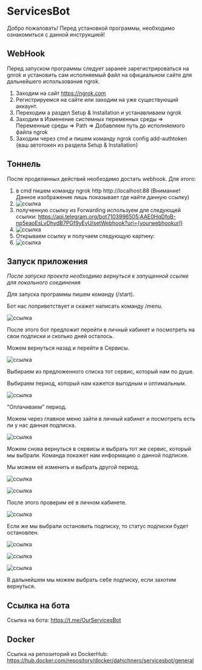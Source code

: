 # ServicesBot
Добро пожаловать! Перед установкой программы, необходимо ознакомиться с данной инструкцией!
## WebHook
Перед запуском программы следует заранее зарегистрироваться на gnrok и установить сам исполняемый файл на официальном сайте для дальнейшего использования ngrok.
1. Заходим на сайт https://ngrok.com
2. Регистрируемся на сайте или заходим на уже существующий аккаунт.
3. Переходим а раздел Setup & Installation и устанавливаем ngrok
4. Заходим в Изменение системных переменных среды => Переменные среды => Path => Добавляем путь до исполняемого файла ngrok
5. Заходим через cmd и пишем команду ngrok config add-authtoken {ваш автотокен из раздела Setup & Installation}
## Тоннель
После проделанных действий необходимо достать webhook. Для этого:
1. в cmd пишем команду ngrok http http://localhost:88 (Внимание! Данное изображение лишь показывает где найти данную ссылку)
2. ![ссылка](needurl.png)
3. полученную ссылку из Forwarding используем для следующей ссылки: https://api.telegram.org/bot7103996505:AAE0HqDfoB-np5eaoEsLvDhydB7PGf9yEvU/setWebhook?url={yourwebhookurl}
4. ![ссылка](url.png)
5. Открываем ссылку и получаем следующую картину:
6. ![ссылка](webhook.png)
## Запуск приложения
*После запуска проекта необходимо вернуться к запущенной ссылке для локального соединения*


Для запуска программы пишем команду (/start).


Бот нас поприветствует и скажет написать команду /menu.


![ссылка](satrt.jpg)


После этого бот предложит перейти в личный кабинет и посмотреть на свои подписки и сколько дней осталось.


Можем вернуться назад и перейти в Сервисы.


![ссылка](choose.jpg)


Выбираем из предложенного списка тот сервис, который нам по душе.


Выбираем период, который нам кажется выгодным и оптимальным.


![ссылка](chooseperiod.jpg)


"Оплачиваем" период.


Можем через главное меню зайти в личный кабинет и посмотреть есть ли у нас данная подписка.


![ссылка](check1.jpg)


Можем снова вернуться в сервисы и выбрать тот же сервис, который мы выбрали. Команда покажет нам информацию о данной подписке.


Мы можем её изменить и выбрать другой период.


![ссылка](change.jpg)


![ссылка](choosenew.jpg)


После этого проверим её в личном кабинете.


![ссылка](new.jpg)


Если же мы выбрали остановить подписку, то статус подписки будет остановлен.


![ссылка](ifstop.jpg)

![ссылка](cantstop.jpg)

![ссылка](stopped.jpg)


В дальнейшем мы можем выбрать себе подписку, если захотим вернуться.

## Ссылка на бота
Ссылка на бота: https://t.me/OurServicesBot

## Docker
Ссылка на репозиторий из DockerHub: https://hub.docker.com/repository/docker/dahichnero/servicesbot/general
